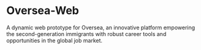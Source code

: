 # Oversea-Web
A dynamic web prototype for Oversea, an innovative platform empowering the  second-generation immigrants with robust career tools and opportunities in the global job market.
